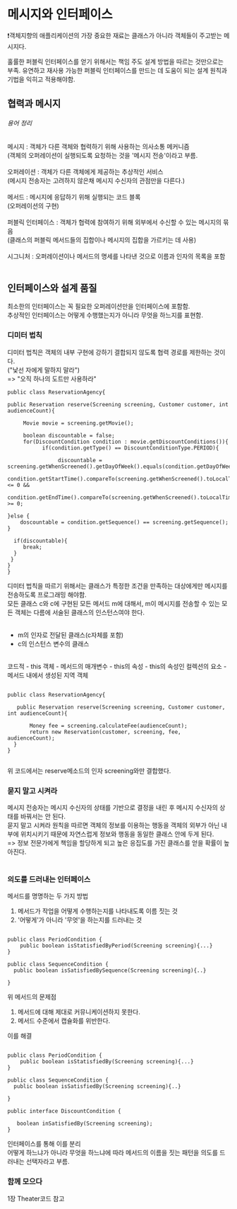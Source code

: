 <h1>메시지와 인터페이스</h1>

❗️객체지향의 애플리케이션의 가장 중요한 재료는 클래스가 아니라 객체들이 주고받는 메시지다.

훌률한 퍼블릭 인터페이스를 얻기 위해서는 책임 주도 설계 방법을 따르는 것만으로는 부족.
유연하고 재사용 가능한 퍼블릭 인터페이스를 만드는 데 도움이 되는 설계 원칙과 기법을 익히고 적용해야함.

<h2>협력과 메시지</h2>

<h6>용어 정리</h6>

메시지 : 객체가 다른 객체와 협력하기 위해 사용하는 의사소통 메커니즘</br>
(객체의 오퍼레이션이 실행되도록 요청하는 것을 '메시지 전송'이라고 부름.</br></br>
오퍼레이션 : 객체가 다른 객체에게 제공하는 추상적인 서비스</br>
(메시지 전송자는 고려하지 않은채 메시지 수신자의 관점만을 다른다.)</br></br>
메서드 : 메시지에 응답하기 위해 실행되는 코드 블록</br>
(오퍼레이션의 구현)</br></br>
퍼블릭 인터페이스 : 객체가 협력에 참여하기 위해 외부에서 수신할 수 있는 메시지의 묶음</br>
(클래스의 퍼블릭 메서드들의 집합이나 메시지의 집합을 가르키는 데 사용)</br></br>
시그니처 : 오퍼레이션이나 메서드의 명세를 나타낸 것으로 이름과 인자의 목록을 포함</br></br>


<h2>인터페이스와 설계 품질</h2>

최소한의 인터페이스는 꼭 필요한 오퍼레이션만을 인터페이스에 포함함.</br>
추상적인 인터페이스는 어떻게 수행했는지가 아니라 무엇을 하느지를 표현함.</br>


<h3>디미터 법칙</h3>

디미터 법칙은 객체의 내부 구현에 강하기 결합되지 않도록 협력 경로를 제한하는 것이다.</br>
("낯선 자에게 말하지 말라")</br>
=> "오직 하나의 도트만 사용하라"</br>

~~~
public class ReservationAgency{

public Reservation reserve(Screening screening, Customer customer, int audienceCount){

     Movie movie = screening.getMovie();

     boolean discountable = false;
     for(DiscountCondition condition : movie.getDiscountConditions()){
           if(condition.getType() == DiscountConditionType.PERIOD){

                discountable = screening.getWhenScreened().getDayOfWeek().equals(condition.getDayOfWeek())&&
                  condition.getStartTime().compareTo(screening.getWhenScreened().toLocalTime()) <= 0 &&
                  condition.getEndTime().compareTo(screening.getWhenScreened().toLocalTime()) >= 0;

}else {
    doscountable = condition.getSequence() == screening.getSequence();
}

  if(discountable){
     break;
  }
 }
}
}

~~~

디미터 법칙을 따르기 위해서는 클래스가 특정한 조건을 만족하는 대상에게만 메시지를 전송하도록 프로그래밍 해야함.</br>
모든 클래스 c와 c에 구현된 모든 메서드 m에 대해서, m이 메시지를 전송할 수 있는 모든 객체는 다름에 서술된 클래스의 인스턴스여야 한다.</br></br>

 - m의 인자로 전달된 클래스(c자체를 포함)
 - c의 인스턴스 변수의 클래스
</br>
코드적
 - this 객체
 - 메서드의 매개변수
 - this의 속성
 - this의 속성인 컬렉션의 요소
 - 메서드 내에서 생성된 지역 객체

~~~

public class ReservationAgency{

   public Reservation reserve(Screening screening, Customer customer, int audienceCount){

       Money fee = screening.calculateFee(audienceCount);
       return new Reservation(customer, screening, fee, audienceCount);
  }
}


~~~

위 코드에서는 reserve메소드의 인자 screening와만 결합했다.</br>


<h3>묻지 말고 시켜라</h3>

메시지 전송자는 메시지 수신자의 상태를 기반으로 결정을 내린 후 메시지 수신자의 상태를 바꿔서는 안 된다.</br>
묻지 말고 시켜라 원칙을 따르면 객체의 정보를 이용하는 행동을 객체의 외부가 아닌 내부에 위치시키기 때문에 자연스럽게 정보와 행동을 동일한 클래스 안에 두게 된다.</br>
=> 정보 전문가에게 책임을 할당하게 되고 높은 응집도를 가진 클래스를 얻을 확률이 높아진다.</br></br>




<h3>의도를 드러내는 인터페이스</h3>

메서드를 명명하는 두 가지 방법</br>
 1. 메서드가 작업을 어떻게 수행하는지를 나타내도록 이름 짓는 것
 2. '어떻게'가 아니라 '무엇'을 하는지를 드러내는 것

```

public class PeriodCondition {
    public boolean isStatisfiedByPeriod(Screening screening){...}
}

public class SequenceCondition {
  public boolean isSatisfiedBySequence(Screening screening){..}

}

```

위 메서드의 문제점</br>

1. 메서드에 대해 제대로 커뮤니케이션하지 못한다.
2. 메서드 수준에서 캡슐화를 위반한다.


이를 해결

~~~

public class PeriodCondition {
    public boolean isStatisfiedBy(Screening screening){...}
}

public class SequenceCondition {
  public boolean isSatisfiedBy(Screening screening){..}

}

public interface DiscountCondition {

   boolean inSatisfiedBy(Screening screening);
}

~~~

인터페이스를 통해 이를 분리</br>
어떻게 하느냐가 아니라 무엇을 하느냐에 따라 메서드의 이름을 짓는 패턴을 의도를 드러내는 선택자라고 부름.</br>

<h3>함께 모으다</h3>


1장 Theater코드 참고
















